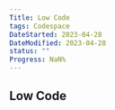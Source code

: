 ```yaml
---
Title: Low Code
tags: Codespace
DateStarted: 2023-04-28
DateModified: 2023-04-28
status: ""
Progress: NaN%
---
```


## Low Code
